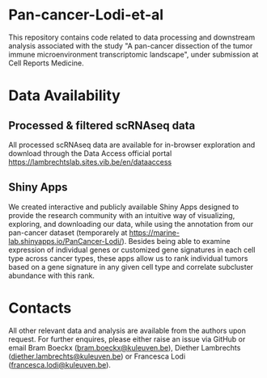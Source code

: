 # Pan-cancer-Lodi-et-al
This repository contains code related to data processing and downstream analysis associated with the study "A pan-cancer dissection of the tumor immune microenvironment transcriptomic landscape", under submission at Cell Reports Medicine.

# Data Availability 
## Processed & filtered scRNAseq data
All processed scRNAseq data are available for in-browser exploration and download through the Data Access official portal https://lambrechtslab.sites.vib.be/en/dataaccess 

## Shiny Apps
We created interactive and publicly available Shiny Apps designed to provide the research community with an intuitive way of visualizing, exploring, and downloading our data, while using the annotation from our pan-cancer dataset (temporarely at https://marine-lab.shinyapps.io/PanCancer-Lodi/). 
Besides being able to examine expression of individual genes or customized gene signatures in each cell type across cancer types, these apps allow us to rank individual tumors based on a gene signature in any given cell type and correlate subcluster abundance with this rank.

# Contacts
All other relevant data and analysis are available from the authors upon request. For further enquires, please either raise an issue via GitHub or email Bram Boeckx (bram.boeckx@kuleuven.be), Diether Lambrechts (diether.lambrechts@kuleuven.be) or Francesca Lodi (francesca.lodi@kuleuven.be). 
